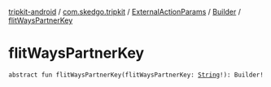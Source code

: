 [tripkit-android](../../../index.md) / [com.skedgo.tripkit](../../index.md) / [ExternalActionParams](../index.md) / [Builder](index.md) / [flitWaysPartnerKey](./flit-ways-partner-key.md)

# flitWaysPartnerKey

`abstract fun flitWaysPartnerKey(flitWaysPartnerKey: `[`String`](https://kotlinlang.org/api/latest/jvm/stdlib/kotlin/-string/index.html)`!): Builder!`